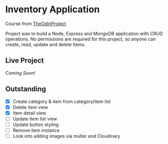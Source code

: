 # Inventory Application

Course from [TheOdinProject](https://www.theodinproject.com/lessons/nodejs-inventory-application)

Project was to build a Node, Express and MongoDB application with CRUD operations. 
No permissions are required for this project, so anyone can create, read, update and delete items.

## Live Project
_Coming Soon!_

## Outstanding
- [x] Create category & item from category/item list
- [x] Delete item view
- [x] Item detail view
- [ ] Update item list view 
- [ ] Update button styling
- [ ] Remove item instance
- [ ] Look into adding images via multer and Cloudinary
